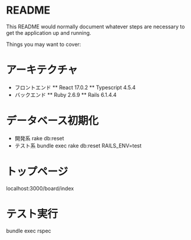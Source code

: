# README

This README would normally document whatever steps are necessary to get the
application up and running.

Things you may want to cover:

# アーキテクチャ
* フロントエンド
** React 17.0.2
** Typescript 4.5.4
* バックエンド
** Ruby 2.6.9
** Rails 6.1.4.4

# データベース初期化
* 開発系
rake db:reset
* テスト系
bundle exec rake db:reset RAILS_ENV=test

# トップページ
localhost:3000/board/index

# テスト実行
bundle exec rspec
